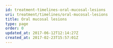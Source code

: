 ```yaml
---
id: treatment-timelines-oral-mucosal-lesions
uri: treatment/timelines/oral-mucosal-lesions
title: Oral mucosal lesions
type: page
order: 0
updated_at: 2017-06-12T12:14:27Z
created_at: 2017-02-23T15:57:01Z
---
```


